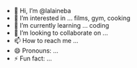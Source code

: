 - 👋 Hi, I’m @lalaineba
- 👀 I’m interested in ... films, gym, cooking
- 🌱 I’m currently learning ... coding
- 💞️ I’m looking to collaborate on ...
- 📫 How to reach me ...
- 😄 Pronouns: ...
- ⚡ Fun fact: ...

<!---
lalaineba/lalaineba is a ✨ special ✨ repository because its `README.md` (this file) appears on your GitHub profile.
You can click the Preview link to take a look at your changes.
--->
